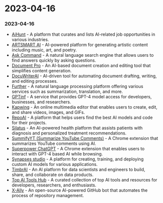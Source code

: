 # 2023-04-16

### 2023-04-16

* [AiHunt](https://aihunt.app/) - A platform that curates and lists AI-related job opportunities in various industries.
* [ARTSMART AI](https://artsmart.ai/?via=gpte) - AI-powered platform for generating artistic content including music, art, and poetry.
* [Ask Command](https://askcommand.com/) - A natural language search engine that allows users to find answers quickly by asking questions.
* [Document Pro](https://www.documentpro.ai/) - An AI-based document creation and editing tool that simplifies content generation.
* [DocuWriterAI](https://www.docuwriter.ai/) - AI-driven tool for automating document drafting, writing, and editing processes.
* [Further](https://nlp.appfurther.io/) - A natural language processing platform offering various services such as summarization, translation, and more.
* [GPTinf](https://www.gptinf.com/) - A service that provides GPT-4 model access for developers, businesses, and researchers.
* [Kapwing](https://www.kapwing.com/) - An online multimedia editor that enables users to create, edit, and share videos, images, and GIFs.
* [RepoAI](https://repo-ai.com/repo) - A platform that helps users find the best AI models and code for their projects.
* [Silatus](https://silatus.com/) - An AI-powered health platform that assists patients with diagnosis and personalized treatment recommendations.
* [SummifyYT (Summarize YouTube Comments)](https://chrome.google.com/webstore/detail/summifyyt-summarize-youtu/mcjgidambippeaajehcfimmephgholco?ref=producthunt) - A Chrome extension that summarizes YouTube comments using AI.
* [Superpower ChatGPT](https://chrome.google.com/webstore/detail/superpower-chatgpt/amhmeenmapldpjdedekalnfifgnpfnkc?ref=producthunt) - A Chrome extension that enables users to interact with GPT-4 based AI while browsing.
* [Synapses studio](https://synapses.studio/) - A platform for creating, training, and deploying custom AI models for various applications.
* [TimbrAI](https://timbr.ai/platform/) - An AI platform for data scientists and engineers to build, share, and collaborate on data products.
* [Top AI Tools Hub](https://www.topaitoolshub.com/) - A curated collection of top AI tools and resources for developers, researchers, and enthusiasts.
* [X-Ally](https://github.com/robinmin/xally/?ref=producthunt) - An open-source AI-powered GitHub bot that automates the process of repository management.
